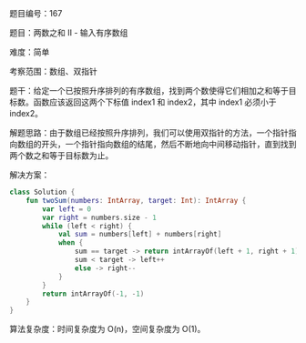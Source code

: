 题目编号：167

题目：两数之和 II - 输入有序数组

难度：简单

考察范围：数组、双指针

题干：给定一个已按照升序排列的有序数组，找到两个数使得它们相加之和等于目标数。函数应该返回这两个下标值 index1 和 index2，其中 index1 必须小于 index2。

解题思路：由于数组已经按照升序排列，我们可以使用双指针的方法，一个指针指向数组的开头，一个指针指向数组的结尾，然后不断地向中间移动指针，直到找到两个数之和等于目标数为止。

解决方案：

```kotlin
class Solution {
    fun twoSum(numbers: IntArray, target: Int): IntArray {
        var left = 0
        var right = numbers.size - 1
        while (left < right) {
            val sum = numbers[left] + numbers[right]
            when {
                sum == target -> return intArrayOf(left + 1, right + 1)
                sum < target -> left++
                else -> right--
            }
        }
        return intArrayOf(-1, -1)
    }
}
```

算法复杂度：时间复杂度为 O(n)，空间复杂度为 O(1)。